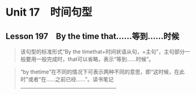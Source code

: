 ﻿ # Unit 17　时间句型
 ## Lesson 197　By the time that……等到……时候
 
> 该句型的标准形式“By the timethat+时间状语从句，+主句”，主句部分一般要用一般完成时，that可以省略，表示“等到……时候”。

> “by thetime”在不同的情况下可表示两种不同的意思，即“这时候，在此时”或者“在……之前已经……”。读书笔记________________________________________


 
